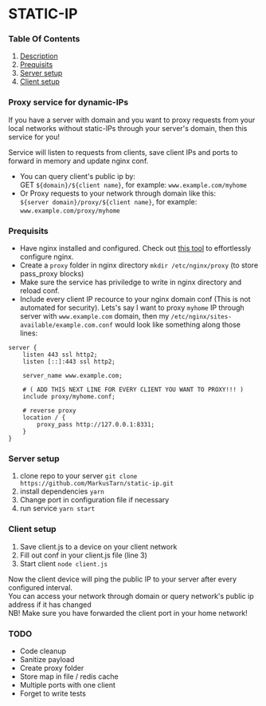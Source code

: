 # STATIC-IP

### Table Of Contents

1. [ Description ](#description)
2. [ Prequisits ](#prequisits)
3. [ Server setup ](#server)
4. [ Client setup ](#client)

<a name="description"></a>

### Proxy service for dynamic-IPs
If you have a server with domain and you want to proxy requests from your local networks without static-IPs through your server's domain, then this service for you! 

Service will listen to requests from clients, save client IPs and ports to forward in memory and update nginx conf.

* You can query client's public ip by:  
GET `${domain}/${client name}`, for example: `www.example.com/myhome`
* Or Proxy requests to your network through domain like this:  
 `${server domain}/proxy/${client name}`, for example: `www.example.com/proxy/myhome`

<a name="prequisits"></a>

### Prequisits
* Have nginx installed and configured. Check out [this tool](https://www.digitalocean.com/community/tools/nginx) to effortlessly configure nginx.
* Create a `proxy` folder in nginx directory `mkdir /etc/nginx/proxy` (to store pass_proxy blocks)  
* Make sure the service has priviledge to write in nginx directory and reload conf.
* Include every client IP recource to your nginx domain conf (This is not automated for security).
Lets's say I want to proxy `myhome` IP through server with `www.example.com` domain, then my `/etc/nginx/sites-available/example.com.conf` would look like something along those lines:

```
server {
    listen 443 ssl http2;
    listen [::]:443 ssl http2;

    server_name www.example.com;

    # ( ADD THIS NEXT LINE FOR EVERY CLIENT YOU WANT TO PROXY!!! )
    include proxy/myhome.conf;

    # reverse proxy
    location / {
        proxy_pass http://127.0.0.1:8331;
    }
}
```
<a name="server"></a>

### Server setup
1. clone repo to your server `git clone https://github.com/MarkusTarn/static-ip.git`
2. install dependencies `yarn`
3. Change port in configuration file if necessary
3. run service `yarn start`

<a name="client"></a>

### Client setup
1. Save client.js to a device on your client network
2. Fill out conf in your client.js file (line 3)
3. Start client `node client.js`

Now the client device will ping the public IP to your server after every configured interval.  
You can access your network through domain or query network's public ip address if it has changed  
NB! Make sure you have forwarded the client port in your home network!

<a name="todo"></a>

### TODO
* Code cleanup
* Sanitize payload
* Create proxy folder
* Store map in file / redis cache
* Multiple ports with one client
* Forget to write tests